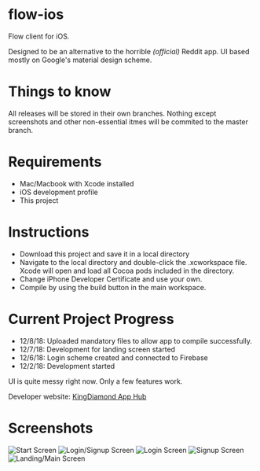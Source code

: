 # flow-ios
Flow client for iOS.

Designed to be an alternative to the horrible *(official)* Reddit app. UI based mostly on Google's material design scheme.

# Things to know
All releases will be stored in their own branches. Nothing except screenshots and other non-essential itmes will be commited to the master branch.

# Requirements
* Mac/Macbook with Xcode installed
* iOS development profile
* This project


# Instructions
* Download this project and save it in a local directory
* Navigate to the local directory and double-click the .xcworkspace file. Xcode will open and load all Cocoa pods included in the directory.
* Change iPhone Developer Certificate and use your own.
* Compile by using the build button in the main workspace.

# Current Project Progress

* 12/8/18: Uploaded mandatory files to allow app to compile successfully.
* 12/7/18: Development for landing screen started
* 12/6/18: Login scheme created and connected to Firebase
* 12/2/18: Development started

UI is quite messy right now. Only a few features work.

Developer website: [KingDiamond App Hub](kingdiamondapphub.weebly.com)

# Screenshots
![Start Screen](/Screenshots/IMG_0647.PNG)
![Login/Signup Screen](/Screenshots/IMG_0646.PNG)
![Login Screen](/Screenshots/IMG_0649.PNG)
![Signup Screen](/Screenshots/IMG_0651.PNG)
![Landing/Main Screen](/Screenshots/IMG_0650.PNG)
